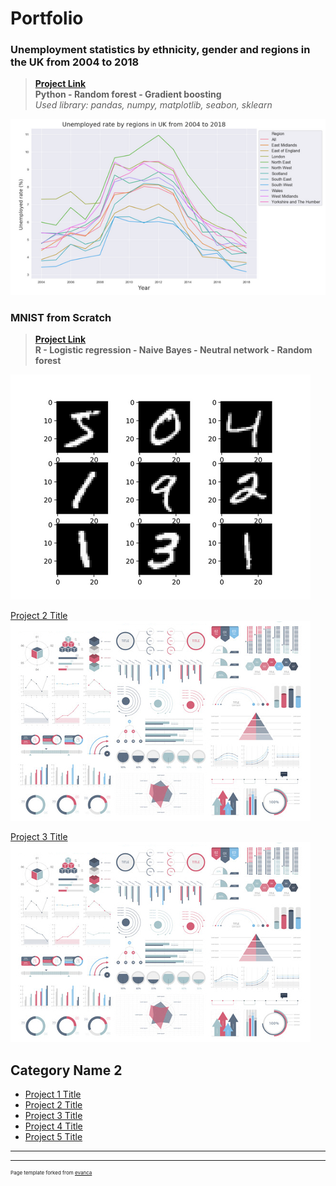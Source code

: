 # Portfolio

### Unemployment statistics by ethnicity, gender and regions in the UK from 2004 to 2018<br>
> **[Project Link](https://nbviewer.jupyter.org/github/Janette-Le/Python1/blob/main/ABC.ipynb)**\
> **Python - Random forest - Gradient boosting**<br>
> *Used library: pandas, numpy, matplotlib, seabon, sklearn*

<img src="images/Python 1.PNG?raw=true"/>

### MNIST from Scratch<br>
> **[Project Link](https://github.com/Janette-Le/R-MNIST-Scratch)**\
> **R - Logistic regression - Naive Bayes - Neutral network - Random forest**

<img src="images/R-1.png?raw=true"/>


[Project 2 Title](/pdf/sample_presentation.pdf)
<img src="images/dummy_thumbnail.jpg?raw=true"/>


[Project 3 Title](http://example.com/)
<img src="images/dummy_thumbnail.jpg?raw=true"/>


## Category Name 2

- [Project 1 Title](http://example.com/)
- [Project 2 Title](http://example.com/)
- [Project 3 Title](http://example.com/)
- [Project 4 Title](http://example.com/)
- [Project 5 Title](http://example.com/)

---




---
<p style="font-size:8px">Page template forked from <a href="https://github.com/evanca/quick-portfolio">evanca</a></p>
<!-- Remove above link if you don't want to attibute -->
